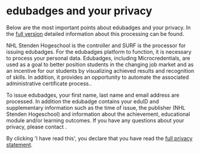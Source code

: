 # edubadges and your privacy

Below are the most important points about edubadges and your privacy. In the [full version](https://raw.githubusercontent.com/edubadges/privacy/master/nhl-stenden-hogeschool/edubadges-nonformal-text-en.md) detailed information about this processing can be found.

NHL Stenden Hogeschool is the controller and SURF is the processor for issuing edubadges. For the edubadges platform to function, it is necessary to process your personal data. Edubadges, including Microcredentials, are used as a goal to better position students in the changing job market and as an incentive for our students by visualizing achieved results and recognition of skills. In addition, it provides an opportunity to automate the associated administrative certificate process..

To issue edubadges, your first name, last name and email address are processed. In addition the edubadge contains your eduID and supplementary information such as the time of issue, the publisher (NHL Stenden Hogeschool) and information about the achievement, educational module and/or learning outcomes. If you have any questions about your privacy, please contact [](mailto:).

By clicking 'I have read this', you declare that you have read the [full privacy statement](https://raw.githubusercontent.com/edubadges/privacy/master/nhl-stenden-hogeschool/edubadges-nonformal-text-en.md).